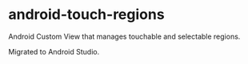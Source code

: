 android-touch-regions
=====================

Android Custom View that manages touchable and selectable regions.

Migrated to Android Studio.
